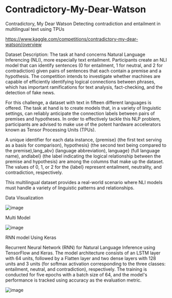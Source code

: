 # Contradictory-My-Dear-Watson

Contradictory, My Dear Watson
Detecting contradiction and entailment in multilingual text using TPUs

https://www.kaggle.com/competitions/contradictory-my-dear-watson/overview

Dataset Description:
The task at hand concerns Natural Language Inferencing (NLI), more especially text entailment. Participants create an NLI model that can identify sentences (0 for entailment, 1 for neutral, and 2 for contradiction) given pairs of sentences that each contain a premise and a hypothesis. The competition intends to investigate whether machines are capable of efficiently identifying logical connections between phrases, which has important ramifications for text analysis, fact-checking, and the detection of fake news.

For this challenge, a dataset with text in fifteen different languages is offered. The task at hand is to create models that, in a variety of linguistic settings, can reliably anticipate the connection labels between pairs of premises and hypotheses. In order to effectively tackle this NLP problem, participants are advised to make use of the potent hardware accelerators known as Tensor Processing Units (TPUs).

A unique identifier for each data instance, {premise} (the first text serving as a basis for comparison), hypothesis} (the second text being compared to the premise),lang_abv} (language abbreviation), language} (full language name), andlabel} (the label indicating the logical relationship between the premise and hypothesis) are among the columns that make up the dataset. The values of 0, 1, or 2 for the {label} represent entailment, neutrality, and contradiction, respectively.

This multilingual dataset provides a real-world scenario where NLI models must handle a variety of linguistic patterns and relationships.

Data Visualization

![image](https://github.com/sandeep822/Contradictory-My-Dear-Watson/assets/50867031/e72ddecc-2679-45b0-8e8f-f10feae004f3)

Multi Model

![image](https://github.com/sandeep822/Contradictory-My-Dear-Watson/assets/50867031/de9aa7a4-212d-4a53-b573-23252687637f)

RNN model Using Keras

Recurrent Neural Network (RNN) for Natural Language Inference using TensorFlow and Keras. The model architecture consists of an LSTM layer with 64 units, followed by a Flatten layer and two dense layers with 128 units and 3 units (for softmax activation corresponding to the three classes: entailment, neutral, and contradiction), respectively. The training is conducted for five epochs with a batch size of 64, and the model's performance is tracked using accuracy as the evaluation metric.

![image](https://github.com/sandeep822/Contradictory-My-Dear-Watson/assets/50867031/ff7ff425-6f27-482f-9455-f3e18f6b7ae8)





